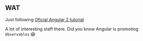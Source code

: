 ## WAT
Just following [Oficial Angular 2 tutorial](https://angular.io/docs/ts/latest/tutorial/)

A lot of interesting staff there. Did you know Angular is promoting `Observables` :scream:
